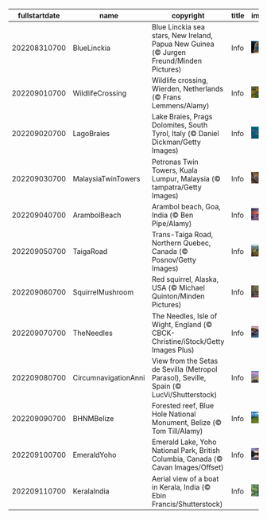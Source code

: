 |fullstartdate|name|copyright|title|image|
|--|--|--|--|--|
202208310700|BlueLinckia|Blue Linckia sea stars, New Ireland, Papua New Guinea (© Jurgen Freund/Minden Pictures)|Info|![](/en-AU/2022/09/202208310700BlueLinckia.jpg)|
202209010700|WildlifeCrossing|Wildlife crossing, Wierden, Netherlands (© Frans Lemmens/Alamy)|Info|![](/en-AU/2022/09/202209010700WildlifeCrossing.jpg)|
202209020700|LagoBraies|Lake Braies, Prags Dolomites, South Tyrol, Italy  (© Daniel Dickman/Getty Images)|Info|![](/en-AU/2022/09/202209020700LagoBraies.jpg)|
202209030700|MalaysiaTwinTowers|Petronas Twin Towers, Kuala Lumpur, Malaysia (© tampatra/Getty Images)|Info|![](/en-AU/2022/09/202209030700MalaysiaTwinTowers.jpg)|
202209040700|ArambolBeach|Arambol beach, Goa, India (© Ben Pipe/Alamy)|Info|![](/en-AU/2022/09/202209040700ArambolBeach.jpg)|
202209050700|TaigaRoad|Trans-Taiga Road, Northern Quebec, Canada (© Posnov/Getty Images)|Info|![](/en-AU/2022/09/202209050700TaigaRoad.jpg)|
202209060700|SquirrelMushroom|Red squirrel, Alaska, USA (© Michael Quinton/Minden Pictures)|Info|![](/en-AU/2022/09/202209060700SquirrelMushroom.jpg)|
202209070700|TheNeedles|The Needles, Isle of Wight, England (© CBCK-Christine/iStock/Getty Images Plus)|Info|![](/en-AU/2022/09/202209070700TheNeedles.jpg)|
202209080700|CircumnavigationAnni|View from the Setas de Sevilla (Metropol Parasol), Seville, Spain (© LucVi/Shutterstock)|Info|![](/en-AU/2022/09/202209080700CircumnavigationAnni.jpg)|
202209090700|BHNMBelize|Forested reef, Blue Hole National Monument, Belize (© Tom Till/Alamy)|Info|![](/en-AU/2022/09/202209090700BHNMBelize.jpg)|
202209100700|EmeraldYoho|Emerald Lake, Yoho National Park, British Columbia, Canada (© Cavan Images/Offset)|Info|![](/en-AU/2022/09/202209100700EmeraldYoho.jpg)|
202209110700|KeralaIndia|Aerial view of a boat in Kerala, India (© Ebin Francis/Shutterstock)|Info|![](/en-AU/2022/09/202209110700KeralaIndia.jpg)|

